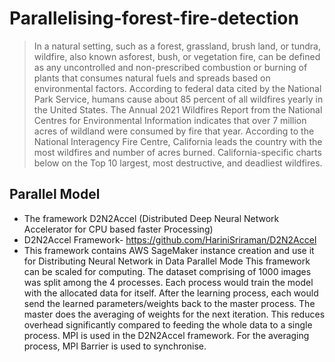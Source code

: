 # Parallelising-forest-fire-detection
> In a natural setting, such as a forest, grassland, brush land, or tundra, wildfire, also known asforest, bush, or vegetation fire, can be defined as any uncontrolled and non-prescribed combustion or burning of plants that consumes natural fuels and spreads based on environmental factors. According to federal data cited by the National Park Service, humans cause about 85 percent of all wildfires yearly in the United States. The Annual 2021 Wildfires Report from the National Centres for Environmental Information indicates that over 7 million acres of wildland were consumed by fire that year. According to the National Interagency Fire Centre, California leads the country with the most wildfires and number of acres burned. California-specific charts below on the Top 10 largest, most destructive, and
deadliest wildfires.

## Parallel Model
* The framework D2N2Accel (Distributed Deep Neural Network Accelerator for CPU based faster Processing)
* D2N2Accel Framework- https://github.com/HariniSriraman/D2N2Accel
* This framework contains AWS SageMaker instance creation and use it for Distributing Neural Network in Data Parallel Mode This framework can be scaled for computing. The dataset comprising of 1000 images was split among the 4 processes. Each process would train the model with the allocated data for itself. After the learning process, each would send the learned parameters/weights back to the master process. The master does the averaging of weights for the next iteration. This reduces overhead significantly compared to feeding the whole data to a single process. MPI is used in the D2N2Accel framework. For the averaging process, MPI Barrier is used to synchronise.
